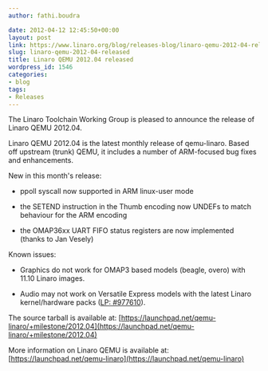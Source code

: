 ```yaml
---
author: fathi.boudra

date: 2012-04-12 12:45:50+00:00
layout: post
link: https://www.linaro.org/blog/releases-blog/linaro-qemu-2012-04-released/
slug: linaro-qemu-2012-04-released
title: Linaro QEMU 2012.04 released
wordpress_id: 1546
categories:
- blog
tags:
- Releases
---
```


The Linaro Toolchain Working Group is pleased to announce the release of Linaro QEMU 2012.04.

Linaro QEMU 2012.04 is the latest monthly release of qemu-linaro. Based off upstream (trunk) QEMU, it includes a number of ARM-focused bug fixes and enhancements.

New in this month's release:




  * ppoll syscall now supported in ARM linux-user mode


  * the SETEND instruction in the Thumb encoding now UNDEFs to match behaviour for the ARM encoding


  * the OMAP36xx UART FIFO status registers are now implemented (thanks to Jan Vesely)



Known issues:


  * Graphics do not work for OMAP3 based models (beagle, overo) with 11.10 Linaro images.


  * Audio may not work on Versatile Express models with the latest Linaro kernel/hardware packs ([LP: #977610](http://bugs.launchpad.net/bugs/977610)).



The source tarball is available at:
[https://launchpad.net/qemu-linaro/+milestone/2012.04](https://launchpad.net/qemu-linaro/+milestone/2012.04)

More information on Linaro QEMU is available at:
[https://launchpad.net/qemu-linaro](https://launchpad.net/qemu-linaro)
